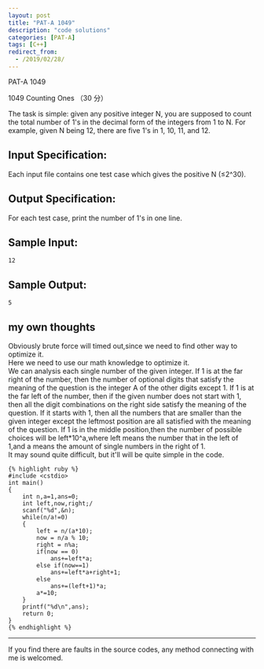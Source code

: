 ```yaml
---
layout: post
title: "PAT-A 1049"
description: "code solutions"
categories: [PAT-A]
tags: [C++]
redirect_from:
  - /2019/02/28/
---
```

PAT-A 1049

1049 Counting Ones （30 分）

The task is simple: given any positive integer N, you are supposed to count the total number of 1's in the decimal form of the integers from 1 to N. For example, given N being 12, there are five 1's in 1, 10, 11, and 12.

## Input Specification:

Each input file contains one test case which gives the positive N (≤2^30).
    
## Output Specification:

For each test case, print the number of 1's in one line.

## Sample Input:

    12
    
## Sample Output:
    
    5
    
## my own thoughts
 
Obviously brute force will timed out,since we need to find other way to optimize it.  
Here we need to use our math knowledge to optimize it.  
We can analysis each single number of the given integer. If 1 is at the far right of the number, then the number of optional digits that satisfy the meaning of the question is the integer A of the other digits except 1. If 1 is at the far left of the number, then if the given number does not start with 1, then all the digit combinations on the right side satisfy the meaning of the question. If it starts with 1, then all the numbers that are smaller than the given integer except the leftmost position are all satisfied with the meaning of the question. If 1 is in the middle position,then the number of possible choices will be left*10^a,where left means the number that in the left of 1,and a means the amount of single numbers in the right of 1.  
It may sound quite difficult, but it'll will be quite simple in the code.   
  
    {% highlight ruby %}
    #include <cstdio>
    int main()
    {
        int n,a=1,ans=0;
        int left,now,right;/
        scanf("%d",&n);
        while(n/a!=0)
        {
            left = n/(a*10);
            now = n/a % 10;
            right = n%a;
            if(now == 0)
                ans+=left*a;
            else if(now==1)
                ans+=left*a+right+1;
            else
                ans+=(left+1)*a;
            a*=10;
        }
        printf("%d\n",ans);
        return 0;
    }
	{% endhighlight %}

---
  If you find there are faults in the source codes, any method connecting with me is welcomed.
